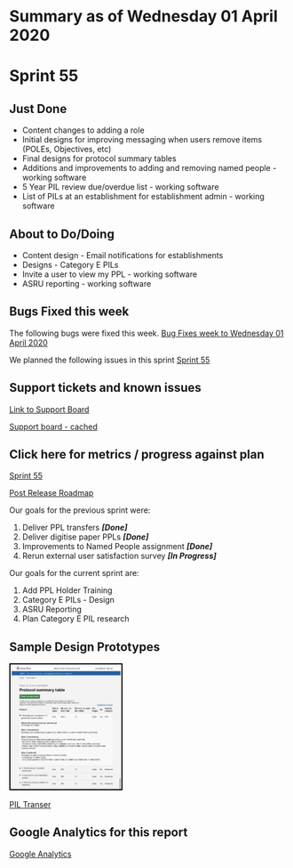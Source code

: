 # Summary as of Wednesday 01 April 2020 

# Sprint 55

## Just Done
* Content changes to adding a role
* Initial designs for improving messaging when users remove items (POLEs, Objectives, etc)
* Final designs for protocol summary tables
* Additions and improvements to adding and removing named people - working software
* 5 Year PIL review due/overdue list - working software
* List of PILs at an establishment for establishment admin - working software

## About to Do/Doing
* Content design - Email notifications for establishments
* Designs - Category E PILs
* Invite a user to view my PPL - working software
* ASRU reporting - working software

## Bugs Fixed this week
The following bugs were fixed this week.
[Bug Fixes week to Wednesday 01 April 2020](graphs/bugs01042020.png)

We planned the following issues in this sprint 
[Sprint 55](graphs/sprint01042020.png)

## Support tickets and known issues
[Link to Support Board](https://collaboration.homeoffice.gov.uk/jira/secure/RapidBoard.jspa?rapidView=1717&selectedIssue=ASSB-253)

[Support board - cached](graphs/supportBoard01042020.png)

## Click here for metrics / progress against plan
[Sprint 55](graphs/progress01042020.png)

[Post Release Roadmap](graphs/roadmap01042020.png)

Our goals for the previous sprint were:
1. Deliver PPL transfers ***[Done]***
2. Deliver digitise paper PPLs ***[Done]***
3. Improvements to Named People assignment ***[Done]***
4. Rerun external user satisfaction survey ***[In Progress]***


Our goals for the current sprint are:
1. Add PPL Holder Training 
2. Category E PILs - Design 
3. ASRU Reporting 
4. Plan Category E PIL research

## Sample Design Prototypes
<a href="graphs/proto1_01042020.png"><img src="graphs/proto1_01042020.png" alt="HTML5 Icon" width="200" style="border:2px solid black"></a>
<br>

[PIL Transer](TransferPIL.md)

## Google Analytics for this report
[Google Analytics](graphs/GA01042020.png)

